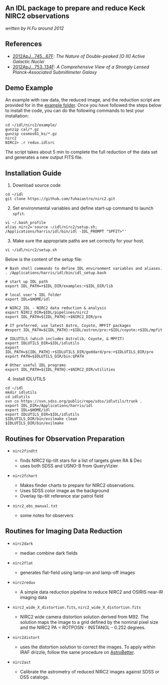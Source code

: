## An IDL package to prepare and reduce Keck NIRC2 observations
*written by H.Fu around 2012* 

## References
- [2012ApJ...745...67F](https://ui.adsabs.harvard.edu/abs/2012ApJ...745...67F): *The Nature of Double-peaked [O III] Active Galactic Nuclei*
- [2012ApJ...753..134F](https://ui.adsabs.harvard.edu/abs/2012ApJ...753..134F): *A Comprehensive View of a Strongly Lensed Planck-Associated Submillimeter Galaxy*

## Demo Example

An example with raw data, the reduced image, and the reduction script
are provided for in the [example
folder](https://github.com/fuhaiastro/nirc2/tree/main/example). Once you
have followed the steps below to install the code, you can do the
following commands to test your installation:
```shell
cd ~/idl/nirc2/example/
gunzip cal/*.gz
gunzip cosmos01_ks/*.gz
nirc2
NIRC2> .r redux.idlsrc
```
The script takes about 5 min to complete the full reduction of the data
set and generates a new output FITS file. 

## Installation Guide

1. Download source code
```shell
cd ~/idl
git clone https://github.com/fuhaiastro/nirc2.git
```
2. Set environmental variables and define start-up command to launch `spfit`.
```shell
vi ~/.bash_profile
alias nirc2='source ~/idl/nirc2/setup.sh; /Applications/harris/idl/bin/idl -IDL_PROMPT "SPFIT>"'
```
3. Make sure the appropriate paths are set correctly for your host.
```shell
vi ~/idl/nirc2/setup.sh
```
Below is the content of the setup file:
```shell
# Bash shell commands to define IDL environment variables and aliases.
. /Applications/harris/idl/bin/idl_setup.bash

# start up IDL path
export IDL_PATH=+$IDL_DIR/examples:+$IDL_DIR/lib

# local user's IDL folder
export IDL=$HOME/idl

# NIRC2_IDL - NIRC2 data reduction & analysis
export NIRC2_DIR=$IDL/pipelines/nirc2
export IDL_PATH=${IDL_PATH}:+$NIRC2_DIR/pro

# If preferred, use latest Astro, Coyote, MPFIT packages
#export IDL_PATH=${IDL_PATH}:+$IDL/astron/pro:+$IDL/coyote:+$IDL/mpfit

# IDLUTILS (which includes Astrolib, Coyote, & MPFIT)
export IDLUTILS_DIR=$IDL/idlutils
export IDL_PATH=${IDL_PATH}:+$IDLUTILS_DIR/goddard/pro:+$IDLUTILS_DIR/pro
export PATH=$IDLUTILS_DIR/bin:$PATH

# Other useful IDL programs
export IDL_PATH=${IDL_PATH}:+$NIRC2_DIR/utilities
```
4. Install IDLUTILS
```shell
cd ~/idl
mkdir idlutils
cd idlutils
svn co https://svn.sdss.org/public/repo/sdss/idlutils/trunk .
export IDL_DIR=/Applications/harris/idl
export IDL=$HOME/idl
export IDLUTILS_DIR=$IDL/idlutils
$IDLUTILS_DIR/bin/evilmake clean
$IDLUTILS_DIR/bin/evilmake
```

## Routines for Observation Preparation

- `nirc2findtt`
	- finds NIRC2 tip-tilt stars for a list of targets given RA & Dec 
	- uses both SDSS and USNO-B from QueryVizier
- `nirc2fchart`
	- Makes finder charts to prepare for NIRC2 observations.
	- Uses SDSS color image as the background
	- Overlay tip-tilt reference star patrol field

- `nirc2_obs_manual.txt`
	- some notes for observers

## Routines for Imaging Data Reduction

- `nirc2dark`
	- median combine dark fields

- `nirc2flat`
	- generates flat-field using lamp-on and lamp-off images

- `nirc2redux`
	- A simple data reduction pipeline to reduce NIRC2 and OSIRIS
	  near-IR imaging data

- `nirc2_wide_X_distortion.fits`, `nirc2_wide_X_distortion.fits`
	- NIRC2 wide camera distortion solution derived from M92. The solution maps the image to a grid defined by the nominal pixel size and the NIRC2 PA = ROTPOSN - INSTANGL - 0.252 degrees. 
	
- `nirc2distort`
	- uses the distortion solution to correct the images. To apply within IRAF drizzle, follow the same procedure on [AstroBetter](https://www.astrobetter.com/wiki/tiki-index.php?page=NIRC2+Distortion+Correction).

- `nirc2ast`
	- Calibrate the astrometry of reduced NIRC2 images against SDSS
	  or DSS catalogs.


